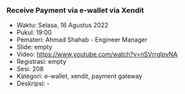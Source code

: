### Receive Payment via e-wallet via Xendit

- Waktu: Selasa, 16 Agustus 2022
- Pukul: 19:00
- Pemateri: Ahmad Shahab - Engineer Manager
- Slide: empty
- Video: https://www.youtube.com/watch?v=nSVrrglpvNA
- Registrasi: empty
- Sesi: 208
- Kategori: e-wallet, xendit, payment gateway
- Deskripsi: -
